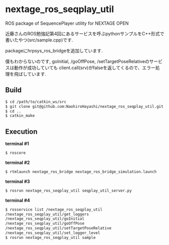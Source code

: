 nextage_ros_seqplay_util
========================

ROS package of SequencePlayer utility for NEXTAGE OPEN

近藤さんのROS勉強記第4回にあるサービスを呼ぶpythonサンプルをC++形式で書いたやつ(src/sample.cpp)です.

packageにhrpsys_ros_bridgeを追加しています.

僕もわからないのです, goInitial, /goOffPose, /setTargetPoseRelativeのサービスは動作が成功していても
client.call(srv)がfalseを返してくるので、エラー処理を飛ばしています.

Build
-----

~~~ sh
$ cd /path/to/catkin_ws/src
$ git clone git@github.com:NaohiroHayashi/nextage_ros_seqplay_util.git
$ cd ..
$ catkin_make
~~~


Execution
---------
**terminal #1**
~~~sh
$ roscore
~~~

**terminal #2**
~~~sh
$ rtmlaunch nextage_ros_bridge nextage_ros_bridge_simulation.launch
~~~

**terminal #3**
~~~sh
$ rosrun nextage_ros_seqplay_util seqplay_util_server.py
~~~

**terminal #4**
~~~sh
$ rosservice list /nextage_ros_seqplay_util
/nextage_ros_seqplay_util/get_loggers
/nextage_ros_seqplay_util/goInitial
/nextage_ros_seqplay_util/goOffPose
/nextage_ros_seqplay_util/setTargetPoseRelative
/nextage_ros_seqplay_util/set_logger_level
$ rosrun nextage_ros_seqplay_util sample
~~~
